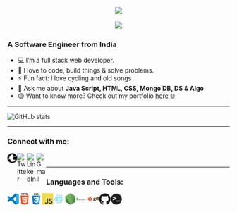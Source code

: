 <!-- markdownlint-disable MD033 MD041-->

<p align="center">
  <img src="https://readme-typing-svg.herokuapp.com/?lines=Hi there, 👋 I'm Kartik Kapoor&font=Fira%20Code&center=true&width=380&height=50">
</p>

<p align="center">
  <img src="https://readme-typing-svg.herokuapp.com/?lines=Hi+there+,+I'm+Kartik+Kapoor;Add+a+bio+to+your+profile!;Add+a+description+to+your+repo!;Make+your+readme+stand+out!&font=Fira%20Code&center=true&width=380&height=50">
</p>

### A Software Engineer from India

- 💻 I’m a full stack web developer.
- 🌱 I love to code, build things & solve problems.
- ⚡ Fun fact: I love cycling and old songs
- 💬 Ask me about **Java Script, HTML, CSS, Mongo DB, DS & Algo**
- 😊 Want to know more? Check out my portfolio [here 🌐]

---

![GitHub stats](https://github-readme-stats.vercel.app/api?username=KapoorKartik&theme=algolia&show_icons=true)

---

### Connect with me:

[<img align="left" alt=" https://kartik-kapoor-portfolio.vercel.app/" width="22px" src="https://raw.githubusercontent.com/iconic/open-iconic/master/svg/globe.svg" />][website]
[<img align="left" alt="Twitter" width="22px" src="https://cdn-icons-png.flaticon.com/512/145/145812.png" />][twitter]
[<img align="left" alt="LinkedIn" width="22px" src="https://cdn-icons-png.flaticon.com/512/174/174857.png" />][linkedin]
[<img align="left" alt="Gmail" width="22px" src="https://logodownload.org/wp-content/uploads/2018/03/gmail-logo-16.png" />][gmail]

<br />

---

### Languages and Tools:

<img align="left" alt="Visual Studio Code" width="26px" src="https://raw.githubusercontent.com/github/explore/80688e429a7d4ef2fca1e82350fe8e3517d3494d/topics/visual-studio-code/visual-studio-code.png" />
<img align="left" alt="HTML5" width="26px" src="https://raw.githubusercontent.com/github/explore/80688e429a7d4ef2fca1e82350fe8e3517d3494d/topics/html/html.png" />
<img align="left" alt="CSS3" width="26px" src="https://raw.githubusercontent.com/github/explore/80688e429a7d4ef2fca1e82350fe8e3517d3494d/topics/css/css.png" />
<img align="left" alt="JavaScript" width="26px" src="https://raw.githubusercontent.com/github/explore/80688e429a7d4ef2fca1e82350fe8e3517d3494d/topics/javascript/javascript.png" />
<img align="left" alt="React" width="26px" src="https://raw.githubusercontent.com/github/explore/80688e429a7d4ef2fca1e82350fe8e3517d3494d/topics/react/react.png" />
<img align="left" alt="Node.js" width="26px" src="https://raw.githubusercontent.com/github/explore/80688e429a7d4ef2fca1e82350fe8e3517d3494d/topics/nodejs/nodejs.png" />
<img align="left" alt="MongoDB" width="26px" src="https://raw.githubusercontent.com/github/explore/80688e429a7d4ef2fca1e82350fe8e3517d3494d/topics/mongodb/mongodb.png" />
<img align="left" alt="Git" width="26px" src="https://raw.githubusercontent.com/github/explore/80688e429a7d4ef2fca1e82350fe8e3517d3494d/topics/git/git.png" />
<img align="left" alt="GitHub" width="26px" src="https://raw.githubusercontent.com/github/explore/78df643247d429f6cc873026c0622819ad797942/topics/github/github.png" />
<img align="left" alt="Terminal" width="26px" src="https://raw.githubusercontent.com/github/explore/80688e429a7d4ef2fca1e82350fe8e3517d3494d/topics/terminal/terminal.png" />


[website]: https://kartik-kapoor-portfolio.vercel.app/
[twitter]: https://twitter.com/kapoor_kartik20
[linkedin]: www.linkedin.com/in/kartik-kapoor-j20
[here 🌐]: https://kartik-kapoor-portfolio.vercel.app/
[gmail]: mailto:kartikkapoor485@gmail.com
